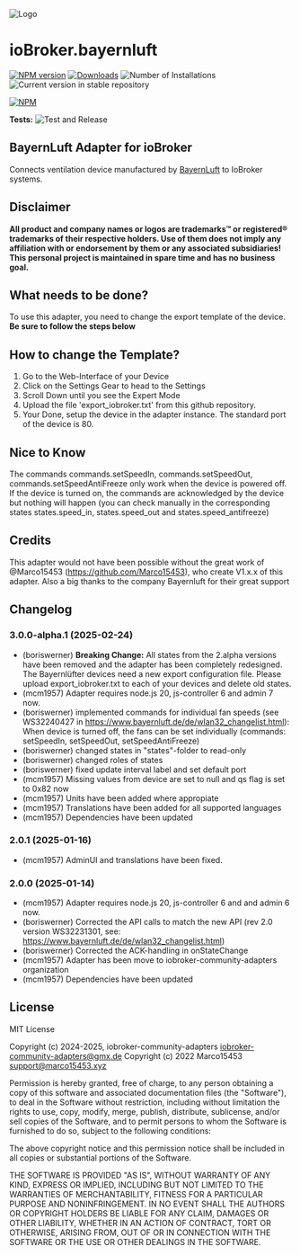 ![Logo](admin/bayernluft.png)
# ioBroker.bayernluft

[![NPM version](https://img.shields.io/npm/v/iobroker.bayernluft.svg)](https://www.npmjs.com/package/iobroker.bayernluft)
[![Downloads](https://img.shields.io/npm/dm/iobroker.bayernluft.svg)](https://www.npmjs.com/package/iobroker.bayernluft)
![Number of Installations](https://iobroker.live/badges/bayernluft-installed.svg)
![Current version in stable repository](https://iobroker.live/badges/bayernluft-stable.svg)

[![NPM](https://nodei.co/npm/iobroker.bayernluft.png?downloads=true)](https://nodei.co/npm/iobroker.bayernluft/)

**Tests:** ![Test and Release](https://github.com/iobroker-community-adapters/ioBroker.bayernluft/workflows/Test%20and%20Release/badge.svg)

## BayernLuft Adapter for ioBroker
Connects ventilation device manufactured by [BayernLuft](https://www.bayernluft.de/) to IoBroker systems.

## Disclaimer
**All product and company names or logos are trademarks™ or registered® trademarks of their respective holders. Use of them does not imply any affiliation with or endorsement by them or any associated subsidiaries! This personal project is maintained in spare time and has no business goal.**

## What needs to be done?
To use this adapter, you need to change the export template of the device.  
**Be sure to follow the steps below**

## How to change the Template?
1. Go to the Web-Interface of your Device
2. Click on the Settings Gear to head to the Settings
3. Scroll Down until you see the Expert Mode
4. Upload the file 'export_iobroker.txt' from this github repository.
8. Your Done, setup the device in the adapter instance. The standard port of the device is 80.

## Nice to Know
The commands commands.setSpeedIn, commands.setSpeedOut, commands.setSpeedAntiFreeze only work when the device is powered off. If the device is turned on, the commands are acknowledged by the device but nothing will happen (you can check manually in the corresponding states states.speed_in, states.speed_out and states.speed_antifreeze)

## Credits
This adapter would not have been possible without the great work of @Marco15453 (https://github.com/Marco15453), who create V1.x.x of this adapter.
Also a big thanks to the company Bayernluft for their great support

## Changelog
<!--
	Placeholder for the next version (at the beginning of the line):
    ### **WORK IN PROGRESS**
-->
### 3.0.0-alpha.1 (2025-02-24)
* (boriswerner) **Breaking Change:** All states from the 2.alpha versions have been removed and the adapter has been completely redesigned. The Bayernlüfter devices need a new export configuration file. Please upload export_iobroker.txt to each of your devices and delete old states.
* (mcm1957) Adapter requires node.js 20, js-controller 6 and admin 7 now.
* (boriswerner) implemented commands for individual fan speeds (see  WS32240427 in https://www.bayernluft.de/de/wlan32_changelist.html):
    When device is turned off, the fans can be set individually (commands: setSpeedIn, setSpeedOut, setSpeedAntiFreeze)
* (boriswerner) changed states in "states"-folder to read-only
* (boriswerner) changed roles of states
* (boriswerner) fixed update interval label and set default port
* (mcm1957) Missing values from device are set to null and qs flag is set to 0x82 now
* (mcm1957) Units have been added where appropiate
* (mcm1957) Translations have been added for all supported languages
* (mcm1957) Dependencies have been updated

### 2.0.1 (2025-01-16)
* (mcm1957) AdminUI and translations have been fixed.

### 2.0.0 (2025-01-14)
* (mcm1957) Adapter requires node.js 20, js-controller 6 and and admin 6 now.
* (boriswerner) Corrected the API calls to match the new API (rev 2.0 version WS32231301, see: https://www.bayernluft.de/de/wlan32_changelist.html)
* (boriswerner) Corrected the ACK-handling in onStateChange
* (mcm1957) Adapter has been move to iobroker-community-adapters organization
* (mcm1957) Dependencies have been updated

## License
MIT License

Copyright (c) 2024-2025, iobroker-community-adapters <iobroker-community-adapters@gmx.de>
Copyright (c) 2022 Marco15453 <support@marco15453.xyz>

Permission is hereby granted, free of charge, to any person obtaining a copy
of this software and associated documentation files (the "Software"), to deal
in the Software without restriction, including without limitation the rights
to use, copy, modify, merge, publish, distribute, sublicense, and/or sell
copies of the Software, and to permit persons to whom the Software is
furnished to do so, subject to the following conditions:

The above copyright notice and this permission notice shall be included in all
copies or substantial portions of the Software.

THE SOFTWARE IS PROVIDED "AS IS", WITHOUT WARRANTY OF ANY KIND, EXPRESS OR
IMPLIED, INCLUDING BUT NOT LIMITED TO THE WARRANTIES OF MERCHANTABILITY,
FITNESS FOR A PARTICULAR PURPOSE AND NONINFRINGEMENT. IN NO EVENT SHALL THE
AUTHORS OR COPYRIGHT HOLDERS BE LIABLE FOR ANY CLAIM, DAMAGES OR OTHER
LIABILITY, WHETHER IN AN ACTION OF CONTRACT, TORT OR OTHERWISE, ARISING FROM,
OUT OF OR IN CONNECTION WITH THE SOFTWARE OR THE USE OR OTHER DEALINGS IN THE
SOFTWARE.
